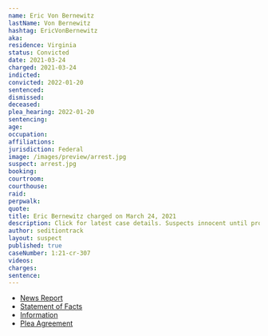 ```yaml
---
name: Eric Von Bernewitz
lastName: Von Bernewitz
hashtag: EricVonBernewitz
aka:
residence: Virginia
status: Convicted
date: 2021-03-24
charged: 2021-03-24
indicted:
convicted: 2022-01-20
sentenced:
dismissed:
deceased:
plea_hearing: 2022-01-20
sentencing:
age:
occupation:
affiliations:
jurisdiction: Federal
image: /images/preview/arrest.jpg
suspect: arrest.jpg
booking:
courtroom:
courthouse:
raid:
perpwalk:
quote:
title: Eric Bernewitz charged on March 24, 2021
description: Click for latest case details. Suspects innocent until proven guilty.
author: seditiontrack
layout: suspect
published: true
caseNumber: 1:21-cr-307
videos:
charges:
sentence:
---
```


- [News Report](https://www.wavy.com/news/virginia/2-virginia-beach-brothers-charged-with-entering-us-capitol-during-january-6-riot/)
- [Statement of Facts](https://www.justice.gov/usao-dc/case-multi-defendant/file/1393396/download)
- [Information](https://www.justice.gov/usao-dc/case-multi-defendant/file/1393391/download)
- [Plea Agreement](https://extremism.gwu.edu/sites/g/files/zaxdzs2191/f/Eric%20Von%20Bernewitz%20Plea%20Agreement.pdf)

